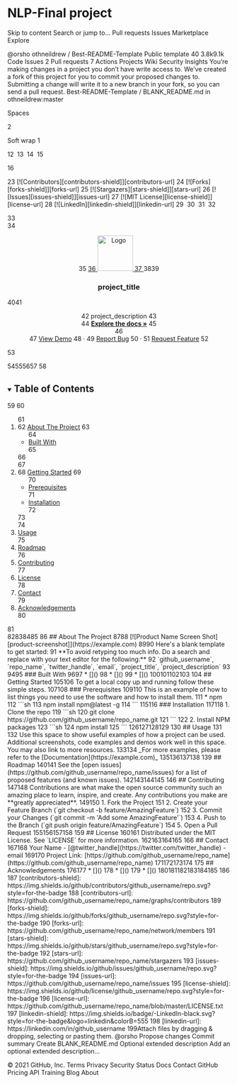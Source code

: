 # NLP-Final project

Skip to content
Search or jump to…
Pull requests
Issues
Marketplace
Explore
 
@orsho 
othneildrew
/
Best-README-Template
Public template
40
3.8k9.1k
Code
Issues
2
Pull requests
7
Actions
Projects
Wiki
Security
Insights
You’re making changes in a project you don’t have write access to. We’ve created a fork of this project for you to commit your proposed changes to. Submitting a change will write it to a new branch in your fork, so you can send a pull request.
Best-README-Template
/
BLANK_README.md
in
othneildrew:master
 

Spaces

2

Soft wrap
1
<!--
2
*** Thanks for checking out the Best-README-Template. If you have a suggestion
3
*** that would make this better, please fork the repo and create a pull request
4
*** or simply open an issue with the tag "enhancement".
5
*** Thanks again! Now go create something AMAZING! :D
6
***
7
***
8
***
9
*** To avoid retyping too much info. Do a search and replace for the following:
10
*** github_username, repo_name, twitter_handle, email, project_title, project_description
11
-->
12
​
13
​
14
​
15
<!-- PROJECT SHIELDS -->
16
<!--
17
*** I'm using markdown "reference style" links for readability.
18
*** Reference links are enclosed in brackets [ ] instead of parentheses ( ).
19
*** See the bottom of this document for the declaration of the reference variables
20
*** for contributors-url, forks-url, etc. This is an optional, concise syntax you may use.
21
*** https://www.markdownguide.org/basic-syntax/#reference-style-links
22
-->
23
[![Contributors][contributors-shield]][contributors-url]
24
[![Forks][forks-shield]][forks-url]
25
[![Stargazers][stars-shield]][stars-url]
26
[![Issues][issues-shield]][issues-url]
27
[![MIT License][license-shield]][license-url]
28
[![LinkedIn][linkedin-shield]][linkedin-url]
29
​
30
​
31
​
32
<!-- PROJECT LOGO -->
33
<br />
34
<p align="center">
35
  <a href="https://github.com/github_username/repo_name">
36
    <img src="images/logo.png" alt="Logo" width="80" height="80">
37
  </a>
38
​
39
  <h3 align="center">project_title</h3>
40
​
41
  <p align="center">
42
    project_description
43
    <br />
44
    <a href="https://github.com/github_username/repo_name"><strong>Explore the docs »</strong></a>
45
    <br />
46
    <br />
47
    <a href="https://github.com/github_username/repo_name">View Demo</a>
48
    ·
49
    <a href="https://github.com/github_username/repo_name/issues">Report Bug</a>
50
    ·
51
    <a href="https://github.com/github_username/repo_name/issues">Request Feature</a>
52
  </p>
53
</p>
54
​
55
​
56
​
57
<!-- TABLE OF CONTENTS -->
58
<details open="open">
59
  <summary><h2 style="display: inline-block">Table of Contents</h2></summary>
60
  <ol>
61
    <li>
62
      <a href="#about-the-project">About The Project</a>
63
      <ul>
64
        <li><a href="#built-with">Built With</a></li>
65
      </ul>
66
    </li>
67
    <li>
68
      <a href="#getting-started">Getting Started</a>
69
      <ul>
70
        <li><a href="#prerequisites">Prerequisites</a></li>
71
        <li><a href="#installation">Installation</a></li>
72
      </ul>
73
    </li>
74
    <li><a href="#usage">Usage</a></li>
75
    <li><a href="#roadmap">Roadmap</a></li>
76
    <li><a href="#contributing">Contributing</a></li>
77
    <li><a href="#license">License</a></li>
78
    <li><a href="#contact">Contact</a></li>
79
    <li><a href="#acknowledgements">Acknowledgements</a></li>
80
  </ol>
81
</details>
82
​
83
​
84
​
85
<!-- ABOUT THE PROJECT -->
86
## About The Project
87
​
88
[![Product Name Screen Shot][product-screenshot]](https://example.com)
89
​
90
Here's a blank template to get started:
91
**To avoid retyping too much info. Do a search and replace with your text editor for the following:**
92
`github_username`, `repo_name`, `twitter_handle`, `email`, `project_title`, `project_description`
93
​
94
​
95
### Built With
96
​
97
* []()
98
* []()
99
* []()
100
​
101
​
102
​
103
<!-- GETTING STARTED -->
104
## Getting Started
105
​
106
To get a local copy up and running follow these simple steps.
107
​
108
### Prerequisites
109
​
110
This is an example of how to list things you need to use the software and how to install them.
111
* npm
112
  ```sh
113
  npm install npm@latest -g
114
  ```
115
​
116
### Installation
117
​
118
1. Clone the repo
119
   ```sh
120
   git clone https://github.com/github_username/repo_name.git
121
   ```
122
2. Install NPM packages
123
   ```sh
124
   npm install
125
   ```
126
​
127
​
128
​
129
<!-- USAGE EXAMPLES -->
130
## Usage
131
​
132
Use this space to show useful examples of how a project can be used. Additional screenshots, code examples and demos work well in this space. You may also link to more resources.
133
​
134
_For more examples, please refer to the [Documentation](https://example.com)_
135
​
136
​
137
​
138
<!-- ROADMAP -->
139
## Roadmap
140
​
141
See the [open issues](https://github.com/github_username/repo_name/issues) for a list of proposed features (and known issues).
142
​
143
​
144
​
145
<!-- CONTRIBUTING -->
146
## Contributing
147
​
148
Contributions are what make the open source community such an amazing place to learn, inspire, and create. Any contributions you make are **greatly appreciated**.
149
​
150
1. Fork the Project
151
2. Create your Feature Branch (`git checkout -b feature/AmazingFeature`)
152
3. Commit your Changes (`git commit -m 'Add some AmazingFeature'`)
153
4. Push to the Branch (`git push origin feature/AmazingFeature`)
154
5. Open a Pull Request
155
​
156
​
157
​
158
<!-- LICENSE -->
159
## License
160
​
161
Distributed under the MIT License. See `LICENSE` for more information.
162
​
163
​
164
​
165
<!-- CONTACT -->
166
## Contact
167
​
168
Your Name - [@twitter_handle](https://twitter.com/twitter_handle) - email
169
​
170
Project Link: [https://github.com/github_username/repo_name](https://github.com/github_username/repo_name)
171
​
172
​
173
​
174
<!-- ACKNOWLEDGEMENTS -->
175
## Acknowledgements
176
​
177
* []()
178
* []()
179
* []()
180
​
181
​
182
​
183
​
184
​
185
<!-- MARKDOWN LINKS & IMAGES -->
186
<!-- https://www.markdownguide.org/basic-syntax/#reference-style-links -->
187
[contributors-shield]: https://img.shields.io/github/contributors/github_username/repo.svg?style=for-the-badge
188
[contributors-url]: https://github.com/github_username/repo_name/graphs/contributors
189
[forks-shield]: https://img.shields.io/github/forks/github_username/repo.svg?style=for-the-badge
190
[forks-url]: https://github.com/github_username/repo_name/network/members
191
[stars-shield]: https://img.shields.io/github/stars/github_username/repo.svg?style=for-the-badge
192
[stars-url]: https://github.com/github_username/repo_name/stargazers
193
[issues-shield]: https://img.shields.io/github/issues/github_username/repo.svg?style=for-the-badge
194
[issues-url]: https://github.com/github_username/repo_name/issues
195
[license-shield]: https://img.shields.io/github/license/github_username/repo.svg?style=for-the-badge
196
[license-url]: https://github.com/github_username/repo_name/blob/master/LICENSE.txt
197
[linkedin-shield]: https://img.shields.io/badge/-LinkedIn-black.svg?style=for-the-badge&logo=linkedin&colorB=555
198
[linkedin-url]: https://linkedin.com/in/github_username
199
​
Attach files by dragging & dropping, selecting or pasting them.
@orsho
Propose changes
Commit summary
Create BLANK_README.md
Optional extended description
Add an optional extended description…
 
© 2021 GitHub, Inc.
Terms
Privacy
Security
Status
Docs
Contact GitHub
Pricing
API
Training
Blog
About
